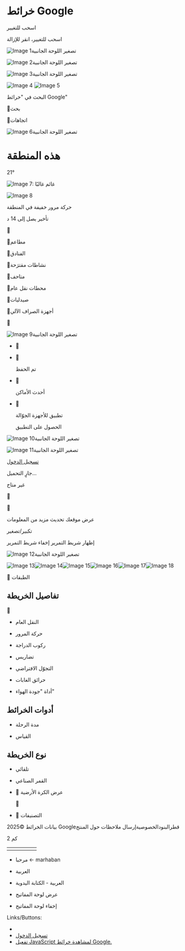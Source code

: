 خرائط ‪Google‬‏‏
===============

  

اسحب للتغيير

اسحب للتغيير، انقر للإزالة

![Image 1](https://maps.gstatic.com/tactile/pane/arrow_left_1x.png)تصغير اللوحة الجانبية

![Image 2](https://maps.gstatic.com/tactile/pane/arrow_left_1x.png)تصغير اللوحة الجانبية

![Image 3](https://maps.gstatic.com/tactile/pane/arrow_left_1x.png)تصغير اللوحة الجانبية

![Image 4](https://www.google.com/images/branding/mapslogo/1x/googlelogo_62x24_with_2_stroke_color_66x26dp.png) ![Image 5](https://www.google.com/images/branding/mapslogo/1x/googlelogo_light_62x24_with_2_stroke_color_66x26dp.png)

البحث في "خرائط Google"

بحث

اتجاهات

![Image 6](https://maps.gstatic.com/tactile/pane/arrow_left_1x.png)تصغير اللوحة الجانبية

هذه المنطقة
===========

21°

![Image 7: غائم غالبًا](https://ssl.gstatic.com/onebox/weather/128/partly_cloudy.png)

![Image 8](https://maps.gstatic.com/mapfiles/traffic_report/svg/ic_qu_light_traffic.svg)

حركة مرور خفيفة في المنطقة

تأخير يصل إلى 14 د



مطاعم

الفنادق

نشاطات مقترَحة

متاحف

محطات نقل عام

صيدليات

أجهزة الصراف الآلي



![Image 9](https://maps.gstatic.com/tactile/pane/arrow_left_1x.png)تصغير اللوحة الجانبية

*   
    
*   
    
    تم الحفظ
    

*   
    
    أحدث الأماكن
    

*   
    
    تطبيق للأجهزة الجوّالة
    
    الحصول على التطبيق
    

![Image 10](https://maps.gstatic.com/tactile/pane/arrow_left_1x.png)تصغير اللوحة الجانبية

![Image 11](https://maps.gstatic.com/tactile/pane/arrow_left_1x.png)تصغير اللوحة الجانبية

[](https://www.google.com.qa/intl/ar/about/products?tab=lh "تطبيقات Google")

[تسجيل الدخول](https://accounts.google.com/ServiceLogin?hl=ar&passive=true&continue=https%3A%2F%2Fwww.google.com%2Fmaps%2F%4025.264128%2C51.5047424%2C12z%3Fentry%3Dttu%26g_ep%3DEgoyMDI1MDMwNC4wIKXMDSoASAFQAw%253D%253D&service=local&ec=GAZAcQ)

جارٍ التحميل...

غير متاح





عرض موقعك تحديث مزيد من المعلومات

تكبير/تصغير

إظهار شريط التمرير إخفاء شريط التمرير

![Image 12](https://maps.gstatic.com/tactile/pane/arrow_left_1x.png)تصغير اللوحة الجانبية

![Image 13](https://www.google.com/maps/vt/pb=!1m5!1m4!1i9!2i657!3i437!4i128!2m2!1e1!3i995!3m9!2sar!3sqa!5e1105!12m1!1e4!12m1!1e47!12m1!1e3!4e0!5m1!1e0!23i202752!23i10205968!23i10208640!23i1368782!23i1368785!23i4861626!23i4897086!23i47054629!23i72385654!23i72310157!23i72458815!23i10211069!23i94243289!23i72692817!23i10210500!23i94222679!23i72860224)![Image 14](https://www.google.com/maps/vt/pb=!1m5!1m4!1i9!2i657!3i438!4i128!2m2!1e1!3i995!3m9!2sar!3sqa!5e1105!12m1!1e4!12m1!1e47!12m1!1e3!4e0!5m1!1e0!23i202752!23i10205968!23i10208640!23i1368782!23i1368785!23i4861626!23i4897086!23i47054629!23i72385654!23i72310157!23i72458815!23i10211069!23i94243289!23i72692817!23i10210500!23i94222679!23i72860224)![Image 15](https://www.google.com/maps/vt/pb=!1m5!1m4!1i9!2i658!3i437!4i128!2m2!1e1!3i995!3m9!2sar!3sqa!5e1105!12m1!1e4!12m1!1e47!12m1!1e3!4e0!5m1!1e0!23i202752!23i10205968!23i10208640!23i1368782!23i1368785!23i4861626!23i4897086!23i47054629!23i72385654!23i72310157!23i72458815!23i10211069!23i94243289!23i72692817!23i10210500!23i94222679!23i72860224)![Image 16](https://www.google.com/maps/vt/pb=!1m5!1m4!1i9!2i659!3i437!4i128!2m2!1e1!3i995!3m9!2sar!3sqa!5e1105!12m1!1e4!12m1!1e47!12m1!1e3!4e0!5m1!1e0!23i202752!23i10205968!23i10208640!23i1368782!23i1368785!23i4861626!23i4897086!23i47054629!23i72385654!23i72310157!23i72458815!23i10211069!23i94243289!23i72692817!23i10210500!23i94222679!23i72860224)![Image 17](https://www.google.com/maps/vt/pb=!1m5!1m4!1i9!2i658!3i438!4i128!2m2!1e1!3i995!3m9!2sar!3sqa!5e1105!12m1!1e4!12m1!1e47!12m1!1e3!4e0!5m1!1e0!23i202752!23i10205968!23i10208640!23i1368782!23i1368785!23i4861626!23i4897086!23i47054629!23i72385654!23i72310157!23i72458815!23i10211069!23i94243289!23i72692817!23i10210500!23i94222679!23i72860224)![Image 18](https://www.google.com/maps/vt/pb=!1m5!1m4!1i9!2i659!3i438!4i128!2m2!1e1!3i995!3m9!2sar!3sqa!5e1105!12m1!1e4!12m1!1e47!12m1!1e3!4e0!5m1!1e0!23i202752!23i10205968!23i10208640!23i1368782!23i1368785!23i4861626!23i4897086!23i47054629!23i72385654!23i72310157!23i72458815!23i10211069!23i94243289!23i72692817!23i10210500!23i94222679!23i72860224)

 الطبقات

تفاصيل الخريطة
--------------



*   النقل العام
*   حركة المرور
*   ركوب الدراجة

*   تضاريس
*   التجوّل الافتراضي
    
*   حرائق الغابات
    
*   أداة "جودة الهواء"
    

أدوات الخرائط
-------------

*   مدة الرحلة
    
*   القياس
    

نوع الخريطة
-----------

*   تلقائي
*   القمر الصناعي
    

*    عرض الكرة الأرضية
    
    
    
*    التصنيفات

بيانات الخرائط ©2025 Googleقطرالبنودالخصوصيةإرسال ملاحظات حول المنتج

2 كم

<table cellpadding="0" cellspacing="0" border="0" class="ita-kd-statusbar-table"><tbody><tr><td><a class="ita-kd-icon-button ita-kd-left ita-kd-floating-bar"><span class="ita-kd-icon-span ita-kd-img ita-kd-floating-bar-icon"></span></a></td><td><a class="ita-kd-icon-button ita-kd-small ita-kd-mid ita-kd-inputtool-icon" style="cursor: move;"><span></span></a></td><td><a class="ita-kd-icon-button ita-kd-inputtool-icon ita-kd-small ita-kd-right"><span class="ita-kd-img ita-kd-icon ita-kd-icon-span ita-kd-btn-zh ita-kd-statusbar-icon"></span></a></td><td><a class="ita-kd-icon-button ita-kd-inputtool-icon ita-kd-small ita-kd-right"><span class="ita-kd-img ita-kd-icon ita-kd-icon-span ita-kd-btn-sbc ita-kd-statusbar-icon"></span></a></td><td><a class="ita-kd-icon-button ita-kd-inputtool-icon ita-kd-mid ita-kd-small"><span class="ita-kd-img ita-kd-icon ita-kd-icon-span ita-kd-btn-zh_pun ita-kd-statusbar-icon"></span></a></td></tr></tbody></table>

*   مرحبا ← marhaban
*   العربية
*   العربية - الكتابة اليدوية

*   عرض لوحة المفاتيح
*   إخفاء لوحة المفاتيح

Links/Buttons:
- [](https://www.google.com.qa/intl/ar/about/products?tab=lh)
- [تسجيل الدخول](https://accounts.google.com/ServiceLogin?hl=ar&passive=true&continue=https%3A%2F%2Fwww.google.com%2Fmaps%2F%4025.264128%2C51.5047424%2C12z%3Fentry%3Dttu%26g_ep%3DEgoyMDI1MDMwNC4wIKXMDSoASAFQAw%253D%253D&service=local&ec=GAZAcQ)
- [تفعيل JavaScript لمشاهدة خرائط Google.](https://support.google.com/maps/?hl=ar&authuser=0&p=no_javascript)
